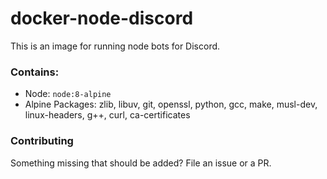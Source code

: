 # docker-node-discord

This is an image for running node bots for Discord.

### Contains:

* Node: `node:8-alpine`
* Alpine Packages: zlib, libuv, git, openssl, python, gcc, make, musl-dev, linux-headers, g++, curl, ca-certificates

### Contributing

Something missing that should be added? File an issue or a PR.
